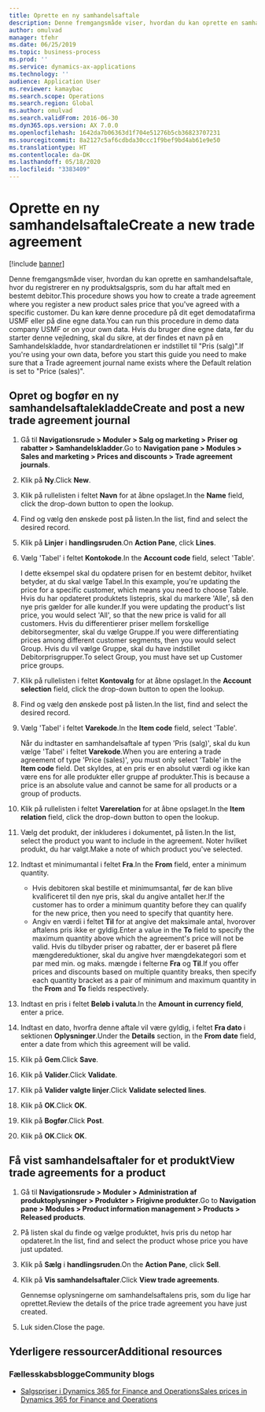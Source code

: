 ```yaml
---
title: Oprette en ny samhandelsaftale
description: Denne fremgangsmåde viser, hvordan du kan oprette en samhandelsaftale, hvor du registrerer en ny produktsalgspris, som du har aftalt med en bestemt debitor.
author: omulvad
manager: tfehr
ms.date: 06/25/2019
ms.topic: business-process
ms.prod: ''
ms.service: dynamics-ax-applications
ms.technology: ''
audience: Application User
ms.reviewer: kamaybac
ms.search.scope: Operations
ms.search.region: Global
ms.author: omulvad
ms.search.validFrom: 2016-06-30
ms.dyn365.ops.version: AX 7.0.0
ms.openlocfilehash: 1642da7b06363d1f704e51276b5cb36823707231
ms.sourcegitcommit: 8a2127c5af6cdbda30ccc1f9bef9bd4ab61e9e50
ms.translationtype: HT
ms.contentlocale: da-DK
ms.lasthandoff: 05/18/2020
ms.locfileid: "3383409"
---
```

# <a name="create-a-new-trade-agreement"></a><span data-ttu-id="e5430-103">Oprette en ny samhandelsaftale</span><span class="sxs-lookup"><span data-stu-id="e5430-103">Create a new trade agreement</span></span>

[!include [banner](../../includes/banner.md)]

<span data-ttu-id="e5430-104">Denne fremgangsmåde viser, hvordan du kan oprette en samhandelsaftale, hvor du registrerer en ny produktsalgspris, som du har aftalt med en bestemt debitor.</span><span class="sxs-lookup"><span data-stu-id="e5430-104">This procedure shows you how to create a trade agreement where you register a new product sales price that you've agreed with a specific customer.</span></span> <span data-ttu-id="e5430-105">Du kan køre denne procedure på dit eget demodatafirma USMF eller på dine egne data.</span><span class="sxs-lookup"><span data-stu-id="e5430-105">You can run this procedure in demo data company USMF or on your own data.</span></span> <span data-ttu-id="e5430-106">Hvis du bruger dine egne data, før du starter denne vejledning, skal du sikre, at der findes et navn på en Samhandelskladde, hvor standardrelationen er indstillet til "Pris (salg)".</span><span class="sxs-lookup"><span data-stu-id="e5430-106">If you're using your own data, before you start this guide you need to make sure that a Trade agreement journal name exists where the Default relation is set to "Price (sales)".</span></span>


## <a name="create-and-post-a-new-trade-agreement-journal"></a><span data-ttu-id="e5430-107">Opret og bogfør en ny samhandelsaftalekladde</span><span class="sxs-lookup"><span data-stu-id="e5430-107">Create and post a new trade agreement journal</span></span>
1. <span data-ttu-id="e5430-108">Gå til **Navigationsrude > Moduler > Salg og marketing > Priser og rabatter > Samhandelskladder**.</span><span class="sxs-lookup"><span data-stu-id="e5430-108">Go to **Navigation pane > Modules > Sales and marketing > Prices and discounts > Trade agreement journals**.</span></span>
2. <span data-ttu-id="e5430-109">Klik på **Ny**.</span><span class="sxs-lookup"><span data-stu-id="e5430-109">Click **New**.</span></span>
3. <span data-ttu-id="e5430-110">Klik på rullelisten i feltet **Navn** for at åbne opslaget.</span><span class="sxs-lookup"><span data-stu-id="e5430-110">In the **Name** field, click the drop-down button to open the lookup.</span></span>
4. <span data-ttu-id="e5430-111">Find og vælg den ønskede post på listen.</span><span class="sxs-lookup"><span data-stu-id="e5430-111">In the list, find and select the desired record.</span></span>
5. <span data-ttu-id="e5430-112">Klik på **Linjer** i **handlingsruden**.</span><span class="sxs-lookup"><span data-stu-id="e5430-112">On **Action Pane**, click **Lines**.</span></span>
6. <span data-ttu-id="e5430-113">Vælg 'Tabel' i feltet **Kontokode**.</span><span class="sxs-lookup"><span data-stu-id="e5430-113">In the **Account code** field, select 'Table'.</span></span>
    
    <span data-ttu-id="e5430-114">I dette eksempel skal du opdatere prisen for en bestemt debitor, hvilket betyder, at du skal vælge Tabel.</span><span class="sxs-lookup"><span data-stu-id="e5430-114">In this example, you're updating the price for a specific customer, which means you need to choose Table.</span></span> <span data-ttu-id="e5430-115">Hvis du har opdateret produktets listepris, skal du markere 'Alle', så den nye pris gælder for alle kunder.</span><span class="sxs-lookup"><span data-stu-id="e5430-115">If you were updating the product's list price, you would select 'All', so that the new price is valid for all customers.</span></span> <span data-ttu-id="e5430-116">Hvis du differentierer priser mellem forskellige debitorsegmenter, skal du vælge Gruppe.</span><span class="sxs-lookup"><span data-stu-id="e5430-116">If you were differentiating prices among different customer segments, then you would select Group.</span></span> <span data-ttu-id="e5430-117">Hvis du vil vælge Gruppe, skal du have indstillet Debitorprisgrupper.</span><span class="sxs-lookup"><span data-stu-id="e5430-117">To select Group, you must have set up Customer price groups.</span></span>  

7. <span data-ttu-id="e5430-118">Klik på rullelisten i feltet **Kontovalg** for at åbne opslaget.</span><span class="sxs-lookup"><span data-stu-id="e5430-118">In the **Account selection** field, click the drop-down button to open the lookup.</span></span>
8. <span data-ttu-id="e5430-119">Find og vælg den ønskede post på listen.</span><span class="sxs-lookup"><span data-stu-id="e5430-119">In the list, find and select the desired record.</span></span>
9. <span data-ttu-id="e5430-120">Vælg 'Tabel' i feltet **Varekode**.</span><span class="sxs-lookup"><span data-stu-id="e5430-120">In the **Item code** field, select 'Table'.</span></span>
    
    <span data-ttu-id="e5430-121">Når du indtaster en samhandelsaftale af typen 'Pris (salg)', skal du kun vælge 'Tabel' i feltet **Varekode**.</span><span class="sxs-lookup"><span data-stu-id="e5430-121">When you are entering a trade agreement of type 'Price (sales)', you must only select 'Table' in the **Item code** field.</span></span> <span data-ttu-id="e5430-122">Det skyldes, at en pris er en absolut værdi og ikke kan være ens for alle produkter eller gruppe af produkter.</span><span class="sxs-lookup"><span data-stu-id="e5430-122">This is because a price is an absolute value and cannot be same for all products or a group of products.</span></span>
    
10. <span data-ttu-id="e5430-123">Klik på rullelisten i feltet **Varerelation** for at åbne opslaget.</span><span class="sxs-lookup"><span data-stu-id="e5430-123">In the **Item relation** field, click the drop-down button to open the lookup.</span></span>
11. <span data-ttu-id="e5430-124">Vælg det produkt, der inkluderes i dokumentet, på listen.</span><span class="sxs-lookup"><span data-stu-id="e5430-124">In the list, select the product you want to include in the agreement.</span></span> <span data-ttu-id="e5430-125">Noter hvilket produkt, du har valgt.</span><span class="sxs-lookup"><span data-stu-id="e5430-125">Make a note of which product you've selected.</span></span>  
12. <span data-ttu-id="e5430-126">Indtast et minimumantal i feltet **Fra**.</span><span class="sxs-lookup"><span data-stu-id="e5430-126">In the **From** field, enter a minimum quantity.</span></span>
    - <span data-ttu-id="e5430-127">Hvis debitoren skal bestille et minimumsantal, før de kan blive kvalificeret til den nye pris, skal du angive antallet her.</span><span class="sxs-lookup"><span data-stu-id="e5430-127">If the customer has to order a minimum quantity before they can qualify for the new price, then you need to specify that quantity here.</span></span>  
    - <span data-ttu-id="e5430-128">Angiv en værdi i feltet **Til** for at angive det maksimale antal, hvorover aftalens pris ikke er gyldig.</span><span class="sxs-lookup"><span data-stu-id="e5430-128">Enter a value in the **To** field to specify the maximum quantity above which the agreement's price will not be valid.</span></span> <span data-ttu-id="e5430-129">Hvis du tilbyder priser og rabatter, der er baseret på flere mængdereduktioner, skal du angive hver mængdekategori som et par med min. og maks. mængde i felterne **Fra** og **Til**.</span><span class="sxs-lookup"><span data-stu-id="e5430-129">If you offer prices and discounts based on multiple quantity breaks, then specify each quantity bracket as a pair of minimum and maximum quantity in the **From** and **To** fields respectively.</span></span>
13. <span data-ttu-id="e5430-130">Indtast en pris i feltet **Beløb i valuta**.</span><span class="sxs-lookup"><span data-stu-id="e5430-130">In the **Amount in currency field**, enter a price.</span></span>
14. <span data-ttu-id="e5430-131">Indtast en dato, hvorfra denne aftale vil være gyldig, i feltet **Fra dato** i sektionen **Oplysninger**.</span><span class="sxs-lookup"><span data-stu-id="e5430-131">Under the **Details** section, in the **From date** field, enter a date from which this agreement will be valid.</span></span>
15. <span data-ttu-id="e5430-132">Klik på **Gem**.</span><span class="sxs-lookup"><span data-stu-id="e5430-132">Click **Save**.</span></span>
16. <span data-ttu-id="e5430-133">Klik på **Valider**.</span><span class="sxs-lookup"><span data-stu-id="e5430-133">Click **Validate**.</span></span>
17. <span data-ttu-id="e5430-134">Klik på **Valider valgte linjer**.</span><span class="sxs-lookup"><span data-stu-id="e5430-134">Click **Validate selected lines**.</span></span>
18. <span data-ttu-id="e5430-135">Klik på **OK**.</span><span class="sxs-lookup"><span data-stu-id="e5430-135">Click **OK**.</span></span>
19. <span data-ttu-id="e5430-136">Klik på **Bogfør**.</span><span class="sxs-lookup"><span data-stu-id="e5430-136">Click **Post**.</span></span>
20. <span data-ttu-id="e5430-137">Klik på **OK**.</span><span class="sxs-lookup"><span data-stu-id="e5430-137">Click **OK**.</span></span>

## <a name="view-trade-agreements-for-a-product"></a><span data-ttu-id="e5430-138">Få vist samhandelsaftaler for et produkt</span><span class="sxs-lookup"><span data-stu-id="e5430-138">View trade agreements for a product</span></span>
1. <span data-ttu-id="e5430-139">Gå til **Navigationsrude > Moduler > Administration af produktoplysninger > Produkter > Frigivne produkter**.</span><span class="sxs-lookup"><span data-stu-id="e5430-139">Go to **Navigation pane > Modules > Product information management > Products > Released products**.</span></span>
2. <span data-ttu-id="e5430-140">På listen skal du finde og vælge produktet, hvis pris du netop har opdateret.</span><span class="sxs-lookup"><span data-stu-id="e5430-140">In the list, find and select the product whose price you have just updated.</span></span>
3. <span data-ttu-id="e5430-141">Klik på **Sælg** i **handlingsruden**.</span><span class="sxs-lookup"><span data-stu-id="e5430-141">On the **Action Pane**, click **Sell**.</span></span>
4. <span data-ttu-id="e5430-142">Klik på **Vis samhandelsaftaler**.</span><span class="sxs-lookup"><span data-stu-id="e5430-142">Click **View trade agreements**.</span></span>
    
    <span data-ttu-id="e5430-143">Gennemse oplysningerne om samhandelsaftalens pris, som du lige har oprettet.</span><span class="sxs-lookup"><span data-stu-id="e5430-143">Review the details of the price trade agreement you have just created.</span></span>    

5. <span data-ttu-id="e5430-144">Luk siden.</span><span class="sxs-lookup"><span data-stu-id="e5430-144">Close the page.</span></span>

## <a name="additional-resources"></a><span data-ttu-id="e5430-145">Yderligere ressourcer</span><span class="sxs-lookup"><span data-stu-id="e5430-145">Additional resources</span></span>
### <a name="community-blogs"></a><span data-ttu-id="e5430-146">Fællesskabsblogge</span><span class="sxs-lookup"><span data-stu-id="e5430-146">Community blogs</span></span>
- [<span data-ttu-id="e5430-147">Salgspriser i Dynamics 365 for Finance and Operations</span><span class="sxs-lookup"><span data-stu-id="e5430-147">Sales prices in Dynamics 365 for Finance and Operations</span></span>](https://financefunction.tech/2018/11/14/sales-prices-in-dynamics-365-for-finance-and-operations/#sales_price_in_trade_agreements)
